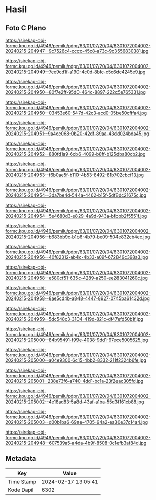 # Hasil

## Foto C Plano

https://sirekap-obj-formc.kpu.go.id/4946/pemilu/pdpr/63/01/07/20/04/6301072004002-20240215-204947--9c7526c4-cccc-45c8-a73c-9c3556830381.jpg

https://sirekap-obj-formc.kpu.go.id/4946/pemilu/pdpr/63/01/07/20/04/6301072004002-20240215-204949--7ee9cd1f-a190-4c0d-8bfc-c5c6dc4245e9.jpg

https://sirekap-obj-formc.kpu.go.id/4946/pemilu/pdpr/63/01/07/20/04/6301072004002-20240215-204950--80f7e2ff-95d0-464c-8897-222c5e765331.jpg

https://sirekap-obj-formc.kpu.go.id/4946/pemilu/pdpr/63/01/07/20/04/6301072004002-20240215-204950--03453e60-547d-42c3-acd0-05be50cfffa4.jpg

https://sirekap-obj-formc.kpu.go.id/4946/pemilu/pdpr/63/01/07/20/04/6301072004002-20240215-204951--9a4ce068-0b20-42df-89aa-43dd024bda45.jpg

https://sirekap-obj-formc.kpu.go.id/4946/pemilu/pdpr/63/01/07/20/04/6301072004002-20240215-204952--880fd1a9-6cb6-4099-b8ff-b125dba80cb2.jpg

https://sirekap-obj-formc.kpu.go.id/4946/pemilu/pdpr/63/01/07/20/04/6301072004002-20240215-204953--f6b0ae5f-b110-4b53-8492-81b702cbcf13.jpg

https://sirekap-obj-formc.kpu.go.id/4946/pemilu/pdpr/63/01/07/20/04/6301072004002-20240215-204954--3da7be4d-544a-4462-b15f-5df8dc21675c.jpg

https://sirekap-obj-formc.kpu.go.id/4946/pemilu/pdpr/63/01/07/20/04/6301072004002-20240215-204954--5e4680d3-e829-4a9d-943a-bfbbb2f5551f.jpg

https://sirekap-obj-formc.kpu.go.id/4946/pemilu/pdpr/63/01/07/20/04/6301072004002-20240215-204956--b683bb9c-b1b6-4b79-be09-504e832cb4ec.jpg

https://sirekap-obj-formc.kpu.go.id/4946/pemilu/pdpr/63/01/07/20/04/6301072004002-20240215-204956--40f82312-ab4c-4b33-a09f-672849c398a3.jpg

https://sirekap-obj-formc.kpu.go.id/4946/pemilu/pdpr/63/01/07/20/04/6301072004002-20240215-204958--e580cf51-635c-4289-a250-ee283041260c.jpg

https://sirekap-obj-formc.kpu.go.id/4946/pemilu/pdpr/63/01/07/20/04/6301072004002-20240215-204958--8ae5cd4b-a848-4447-8927-0745ba61432d.jpg

https://sirekap-obj-formc.kpu.go.id/4946/pemilu/pdpr/63/01/07/20/04/6301072004002-20240215-204959--5dc548c3-3104-419d-821c-df47efd50b1f.jpg

https://sirekap-obj-formc.kpu.go.id/4946/pemilu/pdpr/63/01/07/20/04/6301072004002-20240215-205000--84b95491-f99e-4038-9dd1-97ece5005625.jpg

https://sirekap-obj-formc.kpu.go.id/4946/pemilu/pdpr/63/01/07/20/04/6301072004002-20240215-205000--a04e9300-6c15-4bb2-8332-211f2324b6fe.jpg

https://sirekap-obj-formc.kpu.go.id/4946/pemilu/pdpr/63/01/07/20/04/6301072004002-20240215-205001--238e73f6-a740-4dd1-bc1a-23f2eac305fd.jpg

https://sirekap-obj-formc.kpu.go.id/4946/pemilu/pdpr/63/01/07/20/04/6301072004002-20240215-205002--4e18ad83-5a8d-43af-a1ba-55d3f161cb88.jpg

https://sirekap-obj-formc.kpu.go.id/4946/pemilu/pdpr/63/01/07/20/04/6301072004002-20240215-205003--d00b1ba6-69ae-4705-94a2-ea30e37c14a4.jpg

https://sirekap-obj-formc.kpu.go.id/4946/pemilu/pdpr/63/01/07/20/04/6301072004002-20240215-204948--607539a5-a4da-4b9f-8508-0c1efb3af84d.jpg


## Metadata

| Key        | Value               |
| ---------- | ------------------- |
| Time Stamp | 2024-02-17 13:05:41 |
| Kode Dapil | 6302                |



